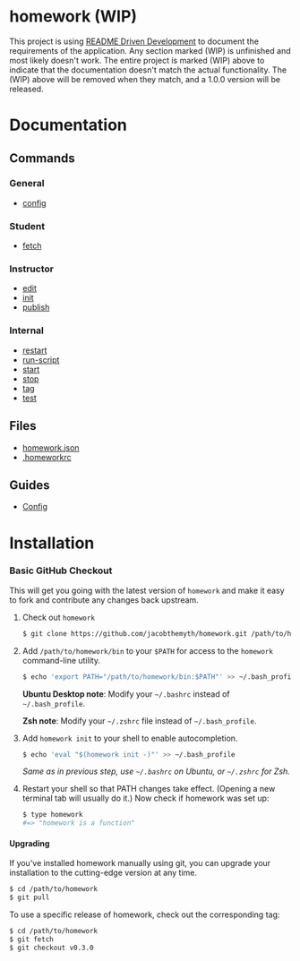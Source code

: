 # homework (WIP)

This project is using [README Driven Development](http://tom.preston-werner.com/2010/08/23/readme-driven-development.html) to document the requirements of the application. Any section marked (WIP) is unfinished and most likely doesn't work. The entire project is marked (WIP) above to indicate that the documentation doesn't match the actual functionality. The (WIP) above will be removed when they match, and a 1.0.0 version will be released.

# Documentation
## Commands
### General
- [config](doc/commands/config.md)

### Student
- [fetch](doc/commands/fetch.md)

### Instructor
- [edit](doc/commands/edit.md)
- [init](doc/commands/init.md)
- [publish](doc/commands/publish.md)

### Internal
- [restart](doc/commands/restart.md)
- [run-script](doc/commands/run-script.md)
- [start](doc/commands/start.md)
- [stop](doc/commands/stop.md)
- [tag](doc/commands/tag.md)
- [test](doc/commands/test.md)

## Files
- [homework.json](doc/files/homework.json.md)
- [.homeworkrc](doc/files/homeworkrc)

## Guides
- [Config](doc/guides/config.md)

# Installation

### Basic GitHub Checkout

This will get you going with the latest version of `homework` and make it
easy to fork and contribute any changes back upstream.

1. Check out `homework`

    ~~~ sh
    $ git clone https://github.com/jacobthemyth/homework.git /path/to/homework
    ~~~

2. Add `/path/to/homework/bin` to your `$PATH` for access to the `homework`
   command-line utility.

    ~~~ sh
    $ echo 'export PATH="/path/to/homework/bin:$PATH"' >> ~/.bash_profile
    ~~~

    **Ubuntu Desktop note**: Modify your `~/.bashrc` instead of `~/.bash_profile`.

    **Zsh note**: Modify your `~/.zshrc` file instead of `~/.bash_profile`.

3. Add `homework init` to your shell to enable autocompletion.

    ~~~ sh
    $ echo 'eval "$(homework init -)"' >> ~/.bash_profile
    ~~~

    _Same as in previous step, use `~/.bashrc` on Ubuntu, or `~/.zshrc` for Zsh._

4. Restart your shell so that PATH changes take effect. (Opening a new
   terminal tab will usually do it.) Now check if homework was set up:

    ~~~ sh
    $ type homework
    #=> "homework is a function"
    ~~~

#### Upgrading

If you've installed homework manually using git, you can upgrade your
installation to the cutting-edge version at any time.

~~~ sh
$ cd /path/to/homework
$ git pull
~~~

To use a specific release of homework, check out the corresponding tag:

~~~ sh
$ cd /path/to/homework
$ git fetch
$ git checkout v0.3.0
~~~
